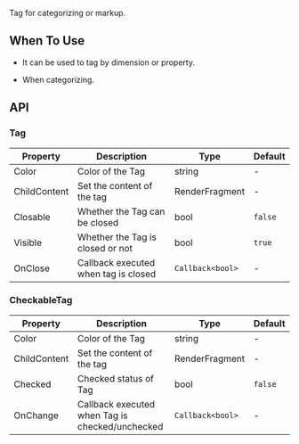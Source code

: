﻿Tag for categorizing or markup.

## When To Use

- It can be used to tag by dimension or property.

- When categorizing.

## API

### Tag

| Property | Description | Type | Default |
| --- | --- | --- | --- |
| Color | Color of the Tag | string | - |
| ChildContent | Set the content of the tag | RenderFragment | - |  |
| Closable | Whether the Tag can be closed | bool | `false` |
| Visible | Whether the Tag is closed or not | bool | `true` |
| OnClose | Callback executed when tag is closed | `Callback<bool>` | - |


### CheckableTag

| Property | Description                                     | Type              | Default |
| -------- | ----------------------------------------------- | ----------------- | ------- |
| Color | Color of the Tag | string | - |
| ChildContent | Set the content of the tag | RenderFragment | - |  |
| Checked  | Checked status of Tag                           | bool           | `false` |
| OnChange | Callback executed when Tag is checked/unchecked | `Callback<bool>` | -       |

